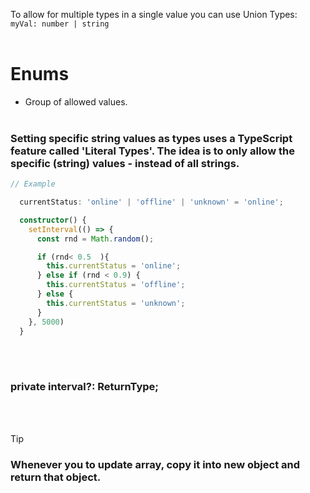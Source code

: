 To allow for multiple types in a single value you can use Union Types: `myVal: number | string`
<br/><br/>

# Enums
* Group of allowed values.
<br/><br/>

### Setting specific string values as types uses a TypeScript feature called 'Literal Types'. The idea is to only allow the specific (string) values - instead of all strings.
```TYPESCRIPT
// Example

  currentStatus: 'online' | 'offline' | 'unknown' = 'online';

  constructor() {
    setInterval(() => {
      const rnd = Math.random();

      if (rnd< 0.5  ){
        this.currentStatus = 'online';
      } else if (rnd < 0.9) {
        this.currentStatus = 'offline';
      } else {
        this.currentStatus = 'unknown';
      }
    }, 5000)
  }
```
<br/><br/>

### private interval?: ReturnType<typeof setInterval>;

<br/><br/>

>[!TIP]
> ### Whenever you to update array, copy it into new object and return that object.
> 